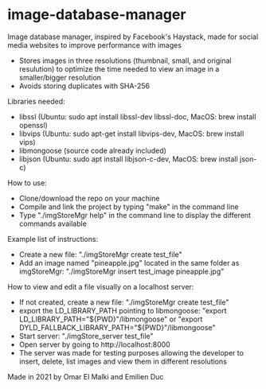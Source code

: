 # image-database-manager

Image database manager, inspired by Facebook's Haystack, made for social media websites to improve performance with images
- Stores images in three resolutions (thumbnail, small, and original resulution) to optimize the time needed to view an image in a smaller/bigger resolution
- Avoids storing duplicates with SHA-256

Libraries needed:
- libssl (Ubuntu: sudo apt install libssl-dev libssl-doc, MacOS: brew install openssl)
- libvips (Ubuntu: sudo apt-get install libvips-dev, MacOS: brew install vips)
- libmongoose (source code already included)
- libjson (Ubuntu: sudo apt install libjson-c-dev, MacOS: brew install json-c)

How to use:
- Clone/download the repo on your machine
- Compile and link the project by typing "make" in the command line
- Type "./imgStoreMgr help" in the command line to display the different commands available

Example list of instructions:
- Create a new file: "./imgStoreMgr create test_file"
- Add an image named "pineapple.jpg" located in the same folder as imgStoreMgr: "./imgStoreMgr insert test_image pineapple.jpg"

How to view and edit a file visually on a localhost server:
- If not created, create a new file: "./imgStoreMgr create test_file"
- export the LD_LIBRARY_PATH pointing to libmongoose: "export LD_LIBRARY_PATH="${PWD}"/libmongoose" or "export DYLD_FALLBACK_LIBRARY_PATH="${PWD}"/libmongoose"
- Start server: "./imgStore_server test_file"
- Open server by going to http://localhost:8000
- The server was made for testing purposes allowing the developer to insert, delete, list images and view them in different resolutions

Made in 2021 by Omar El Malki and Emilien Duc
